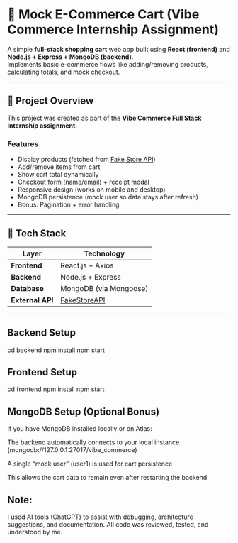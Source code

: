 # 🛒 Mock E-Commerce Cart (Vibe Commerce Internship Assignment)

A simple **full-stack shopping cart** web app built using **React (frontend)** and **Node.js + Express + MongoDB (backend)**.  
Implements basic e-commerce flows like adding/removing products, calculating totals, and mock checkout.

---

## 🚀 Project Overview

This project was created as part of the **Vibe Commerce Full Stack Internship assignment**.

### Features
- Display products (fetched from [Fake Store API](https://fakestoreapi.com/))
- Add/remove items from cart
- Show cart total dynamically
- Checkout form (name/email) + receipt modal
- Responsive design (works on mobile and desktop)
- MongoDB persistence (mock user so data stays after refresh)
- Bonus: Pagination + error handling

---

## 🧩 Tech Stack

| Layer | Technology |
|--------|-------------|
| **Frontend** | React.js + Axios |
| **Backend** | Node.js + Express |
| **Database** | MongoDB (via Mongoose) |
| **External API** | [FakeStoreAPI](https://fakestoreapi.com/products) |

---

## Backend Setup
cd backend
npm install
npm start

## Frontend Setup
cd frontend
npm install
npm start

## MongoDB Setup (Optional Bonus)
If you have MongoDB installed locally or on Atlas:

The backend automatically connects to your local instance (mongodb://127.0.0.1:27017/vibe_commerce)

A single “mock user” (user1) is used for cart persistence

This allows the cart data to remain even after restarting the backend.


## Note: 
I used AI tools (ChatGPT) to assist with debugging, architecture suggestions, and documentation. All code was reviewed, tested, and understood by me.
